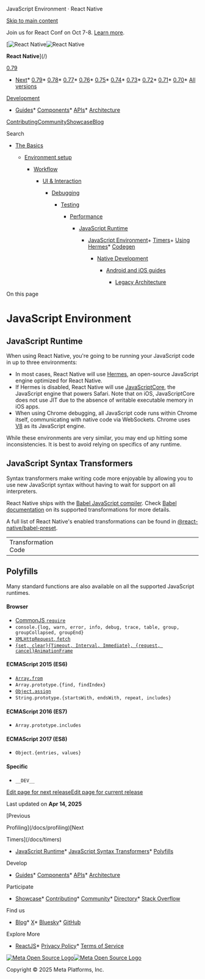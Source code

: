JavaScript Environment · React Native

[Skip to main content](#__docusaurus_skipToContent_fallback)

Join us for React Conf on Oct 7-8. [Learn more](https://conf.react.dev).

[![React Native](/img/header_logo.svg)![React Native](/img/header_logo.svg)

**React Native**](/)

[0.79](/docs/javascript-environment)

* [Next](/docs/next/javascript-environment)* [0.79](/docs/javascript-environment)* [0.78](/docs/0.78/javascript-environment)* [0.77](/docs/0.77/javascript-environment)* [0.76](/docs/0.76/javascript-environment)* [0.75](/docs/0.75/javascript-environment)* [0.74](/docs/0.74/javascript-environment)* [0.73](/docs/0.73/javascript-environment)* [0.72](/docs/0.72/javascript-environment)* [0.71](/docs/0.71/javascript-environment)* [0.70](/docs/0.70/javascript-environment)* [All versions](/versions)

[Development](#)

* [Guides](/docs/getting-started)* [Components](/docs/components-and-apis)* [APIs](/docs/accessibilityinfo)* [Architecture](/architecture/overview)

[Contributing](/contributing/overview)[Community](/community/overview)[Showcase](/showcase)[Blog](/blog)

Search

* [The Basics](/docs/getting-started)

  * [Environment setup](/docs/environment-setup)

    * [Workflow](/docs/running-on-device)

      * [UI & Interaction](/docs/style)

        * [Debugging](/docs/debugging)

          * [Testing](/docs/testing-overview)

            * [Performance](/docs/performance)

              * [JavaScript Runtime](/docs/javascript-environment)

                + [JavaScript Environment](/docs/javascript-environment)+ [Timers](/docs/timers)+ [Using Hermes](/docs/hermes)* [Codegen](/docs/the-new-architecture/what-is-codegen)

                  * [Native Development](/docs/native-platform)

                    * [Android and iOS guides](/docs/headless-js-android)

                      * [Legacy Architecture](/docs/legacy/native-modules-intro)

On this page

JavaScript Environment
======================

JavaScript Runtime[​](#javascript-runtime "Direct link to JavaScript Runtime")
------------------------------------------------------------------------------

When using React Native, you're going to be running your JavaScript code in up to three environments:

* In most cases, React Native will use [Hermes](/docs/hermes), an open-source JavaScript engine optimized for React Native.
* If Hermes is disabled, React Native will use [JavaScriptCore](https://trac.webkit.org/wiki/JavaScriptCore), the JavaScript engine that powers Safari. Note that on iOS, JavaScriptCore does not use JIT due to the absence of writable executable memory in iOS apps.
* When using Chrome debugging, all JavaScript code runs within Chrome itself, communicating with native code via WebSockets. Chrome uses [V8](https://v8.dev/) as its JavaScript engine.

While these environments are very similar, you may end up hitting some inconsistencies. It is best to avoid relying on specifics of any runtime.

JavaScript Syntax Transformers[​](#javascript-syntax-transformers "Direct link to JavaScript Syntax Transformers")
------------------------------------------------------------------------------------------------------------------

Syntax transformers make writing code more enjoyable by allowing you to use new JavaScript syntax without having to wait for support on all interpreters.

React Native ships with the [Babel JavaScript compiler](https://babeljs.io). Check [Babel documentation](https://babeljs.io/docs/plugins/#transform-plugins) on its supported transformations for more details.

A full list of React Native's enabled transformations can be found in [@react-native/babel-preset](https://github.com/facebook/react-native/tree/main/packages/react-native-babel-preset).

|  |  |  |  |  |  |  |  |  |  |  |  |  |  |  |  |  |  |  |  |  |  |  |  |  |  |  |  |  |  |  |  |  |  |  |  |  |  |  |  |  |  |  |  |  |  |  |  |  |  |  |  |  |  |  |  |  |  |  |  |  |  |  |  |  |  |  |  |  |  |  |  |  |  |  |  |  |  |  |  |  |  |  |  |  |  |  |  |  |  |  |  |  |  |  |  |
| --- | --- | --- | --- | --- | --- | --- | --- | --- | --- | --- | --- | --- | --- | --- | --- | --- | --- | --- | --- | --- | --- | --- | --- | --- | --- | --- | --- | --- | --- | --- | --- | --- | --- | --- | --- | --- | --- | --- | --- | --- | --- | --- | --- | --- | --- | --- | --- | --- | --- | --- | --- | --- | --- | --- | --- | --- | --- | --- | --- | --- | --- | --- | --- | --- | --- | --- | --- | --- | --- | --- | --- | --- | --- | --- | --- | --- | --- | --- | --- | --- | --- | --- | --- | --- | --- | --- | --- | --- | --- | --- | --- | --- | --- | --- | --- |
| Transformation Code|  |  |  |  |  |  |  |  |  |  |  |  |  |  |  |  |  |  |  |  |  |  |  |  |  |  |  |  |  |  |  |  |  |  |  |  |  |  |  |  |  |  |  |  |  |  |  |  |  |  |  |  |  |  |  |  |  |  |  |  |  |  |  |  |  |  |  |  |  |  |  |  |  |  |  |  |  |  |  |  |  |  |  |  |  |  |  |  |  |  |  |  |  |  | | --- | --- | --- | --- | --- | --- | --- | --- | --- | --- | --- | --- | --- | --- | --- | --- | --- | --- | --- | --- | --- | --- | --- | --- | --- | --- | --- | --- | --- | --- | --- | --- | --- | --- | --- | --- | --- | --- | --- | --- | --- | --- | --- | --- | --- | --- | --- | --- | --- | --- | --- | --- | --- | --- | --- | --- | --- | --- | --- | --- | --- | --- | --- | --- | --- | --- | --- | --- | --- | --- | --- | --- | --- | --- | --- | --- | --- | --- | --- | --- | --- | --- | --- | --- | --- | --- | --- | --- | --- | --- | --- | --- | --- | --- | | ECMAScript 5|  |  |  |  |  |  |  |  |  |  |  |  |  |  |  |  |  |  |  |  |  |  |  |  |  |  |  |  |  |  |  |  |  |  |  |  |  |  |  |  |  |  |  |  |  |  |  |  |  |  |  |  |  |  |  |  |  |  |  |  |  |  |  |  |  |  |  |  |  |  |  |  |  |  |  |  |  |  |  |  |  |  |  |  |  |  |  |  |  |  |  |  | | --- | --- | --- | --- | --- | --- | --- | --- | --- | --- | --- | --- | --- | --- | --- | --- | --- | --- | --- | --- | --- | --- | --- | --- | --- | --- | --- | --- | --- | --- | --- | --- | --- | --- | --- | --- | --- | --- | --- | --- | --- | --- | --- | --- | --- | --- | --- | --- | --- | --- | --- | --- | --- | --- | --- | --- | --- | --- | --- | --- | --- | --- | --- | --- | --- | --- | --- | --- | --- | --- | --- | --- | --- | --- | --- | --- | --- | --- | --- | --- | --- | --- | --- | --- | --- | --- | --- | --- | --- | --- | --- | --- | | Reserved Words ``` promise.catch(function() {...});  ``` | ECMAScript 2015 (ES6)|  |  |  |  |  |  |  |  |  |  |  |  |  |  |  |  |  |  |  |  |  |  |  |  |  |  |  |  |  |  |  |  |  |  |  |  |  |  |  |  |  |  |  |  |  |  |  |  |  |  |  |  |  |  |  |  |  |  |  |  |  |  |  |  |  |  |  |  |  |  |  |  |  |  |  |  |  |  |  |  |  |  |  |  |  |  |  |  | | --- | --- | --- | --- | --- | --- | --- | --- | --- | --- | --- | --- | --- | --- | --- | --- | --- | --- | --- | --- | --- | --- | --- | --- | --- | --- | --- | --- | --- | --- | --- | --- | --- | --- | --- | --- | --- | --- | --- | --- | --- | --- | --- | --- | --- | --- | --- | --- | --- | --- | --- | --- | --- | --- | --- | --- | --- | --- | --- | --- | --- | --- | --- | --- | --- | --- | --- | --- | --- | --- | --- | --- | --- | --- | --- | --- | --- | --- | --- | --- | --- | --- | --- | --- | --- | --- | --- | --- | | [Arrow functions](https://babeljs.io/docs/learn-es2015/#arrows) ``` <C onPress={() => this.setState({pressed: true})} />  ``` | [Block scoping](https://babeljs.io/docs/learn-es2015/#let-const) ``` let greeting = 'hi';  ``` | [Call spread](https://babeljs.io/docs/learn-es2015/#default-rest-spread) ``` Math.max(...array);  ``` | [Classes](https://babeljs.io/docs/learn-es2015/#classes) ``` class C extends React.Component {render() { return <View />; }}  ``` | [Computed Properties](https://babeljs.io/docs/learn-es2015/#enhanced-object-literals) ``` const key = 'abc'; const obj = {[key]: 10};  ``` | [Constants](https://babeljs.io/docs/learn-es2015/#let-const) ``` const answer = 42;  ``` | [Destructuring](https://babeljs.io/docs/learn-es2015/#destructuring) ``` const {isActive, style} = this.props;  ``` | [for…of](https://developer.mozilla.org/en-US/docs/Web/JavaScript/Reference/Statements/for...of) ``` for (var num of [1, 2, 3]) {...};  ``` | [Function Name](https://babeljs.io/docs/en/babel-plugin-transform-function-name) ``` let number = x => x;  ``` | [Literals](https://babeljs.io/docs/en/babel-plugin-transform-literals) ``` const b = 0b11; const o = 0o7; const u = 'Hello\u{000A}\u{0009}!';  ``` | [Modules](https://babeljs.io/docs/learn-es2015/#modules) ``` import React, {Component} from 'react';  ``` | [Object Concise Method](https://babeljs.io/docs/learn-es2015/#enhanced-object-literals) ``` const obj = {method() { return 10; }};  ``` | [Object Short Notation](https://babeljs.io/docs/learn-es2015/#enhanced-object-literals) ``` const name = 'vjeux'; const obj = {name};  ``` | [Parameters](https://babeljs.io/docs/en/babel-plugin-transform-parameters) ``` function test(x = 'hello', {a, b}, ...args) {}  ``` | [Rest Params](https://github.com/sebmarkbage/ecmascript-rest-spread) ``` function(type, ...args) {};  ``` | [Shorthand Properties](https://babeljs.io/docs/en/babel-plugin-transform-shorthand-properties) ``` const o = {a, b, c};  ``` | [Sticky Regex](https://babeljs.io/docs/en/babel-plugin-transform-sticky-regex) ``` const a = /o+/y;  ``` | [Template Literals](https://babeljs.io/docs/learn-es2015/#template-strings) ``` const who = 'world'; const str = `Hello ${who}`;  ``` | [Unicode Regex](https://babeljs.io/docs/en/babel-plugin-transform-unicode-regex) ``` const string = 'foo💩bar'; const match = string.match(/foo(.)bar/u);  ``` | ECMAScript 2016 (ES7)|  |  |  |  |  |  |  |  |  |  |  |  |  |  |  |  |  |  |  |  |  |  |  |  |  |  |  |  |  |  |  |  |  |  |  |  |  |  |  |  |  |  |  |  |  |  |  |  | | --- | --- | --- | --- | --- | --- | --- | --- | --- | --- | --- | --- | --- | --- | --- | --- | --- | --- | --- | --- | --- | --- | --- | --- | --- | --- | --- | --- | --- | --- | --- | --- | --- | --- | --- | --- | --- | --- | --- | --- | --- | --- | --- | --- | --- | --- | --- | --- | | [Exponentiation Operator](https://babeljs.io/docs/en/babel-plugin-transform-exponentiation-operator) ``` let x = 10 ** 2;  ``` | ECMAScript 2017 (ES8)|  |  |  |  |  |  |  |  |  |  |  |  |  |  |  |  |  |  |  |  |  |  |  |  |  |  |  |  |  |  |  |  |  |  |  |  |  |  |  |  |  |  |  |  | | --- | --- | --- | --- | --- | --- | --- | --- | --- | --- | --- | --- | --- | --- | --- | --- | --- | --- | --- | --- | --- | --- | --- | --- | --- | --- | --- | --- | --- | --- | --- | --- | --- | --- | --- | --- | --- | --- | --- | --- | --- | --- | --- | --- | | [Async Functions](https://github.com/tc39/ecmascript-asyncawait) ``` async function doStuffAsync() {const foo = await doOtherStuffAsync();};  ``` | [Function Trailing Comma](https://github.com/jeffmo/es-trailing-function-commas) ``` function f(a, b, c,) {};  ``` | ECMAScript 2018 (ES9)|  |  |  |  |  |  |  |  |  |  |  |  |  |  |  |  |  |  |  |  |  |  |  |  |  |  |  |  |  |  |  |  |  |  |  |  |  |  | | --- | --- | --- | --- | --- | --- | --- | --- | --- | --- | --- | --- | --- | --- | --- | --- | --- | --- | --- | --- | --- | --- | --- | --- | --- | --- | --- | --- | --- | --- | --- | --- | --- | --- | --- | --- | --- | --- | | [Object Spread](https://github.com/tc39/proposal-object-rest-spread) ``` const extended = {...obj, a: 10};  ``` | ECMAScript 2019 (ES10)|  |  |  |  |  |  |  |  |  |  |  |  |  |  |  |  |  |  |  |  |  |  |  |  |  |  |  |  |  |  |  |  |  |  | | --- | --- | --- | --- | --- | --- | --- | --- | --- | --- | --- | --- | --- | --- | --- | --- | --- | --- | --- | --- | --- | --- | --- | --- | --- | --- | --- | --- | --- | --- | --- | --- | --- | --- | | [Optional Catch Binding](https://babeljs.io/docs/en/babel-plugin-proposal-optional-catch-binding) ``` try {throw 0; } catch { doSomethingWhichDoesNotCareAboutTheValueThrown();}  ``` | ECMAScript 2020 (ES11)|  |  |  |  |  |  |  |  |  |  |  |  |  |  |  |  |  |  |  |  |  |  |  |  |  |  |  |  |  |  | | --- | --- | --- | --- | --- | --- | --- | --- | --- | --- | --- | --- | --- | --- | --- | --- | --- | --- | --- | --- | --- | --- | --- | --- | --- | --- | --- | --- | --- | --- | | [Dynamic Imports](https://babeljs.io/docs/en/babel-plugin-syntax-dynamic-import) ``` const package = await import('package'); package.function()  ``` | [Nullish Coalescing Operator](https://babeljs.io/docs/en/babel-plugin-proposal-nullish-coalescing-operator) ``` const foo = object.foo ?? 'default';  ``` | [Optional Chaining](https://github.com/tc39/proposal-optional-chaining) ``` const name = obj.user?.name;  ``` | ECMAScript 2022 (ES13)|  |  |  |  |  |  |  |  |  |  |  |  |  |  |  |  |  |  |  |  |  |  | | --- | --- | --- | --- | --- | --- | --- | --- | --- | --- | --- | --- | --- | --- | --- | --- | --- | --- | --- | --- | --- | --- | | [Class Fields](https://babeljs.io/docs/en/babel-plugin-proposal-class-properties) ``` class Bork {static a = 'foo'; static b; x = 'bar'; y;}  ``` | Stage 1 Proposal|  |  |  |  |  |  |  |  |  |  |  |  |  |  |  |  |  |  | | --- | --- | --- | --- | --- | --- | --- | --- | --- | --- | --- | --- | --- | --- | --- | --- | --- | --- | | [Export Default From](https://babeljs.io/docs/en/babel-plugin-proposal-export-default-from) ``` export v from 'mod';  ``` | Miscellaneous|  |  |  |  |  |  |  |  |  |  |  |  |  |  | | --- | --- | --- | --- | --- | --- | --- | --- | --- | --- | --- | --- | --- | --- | | [Babel Template](https://babeljs.io/docs/en/babel-template) ``` template(`const %%importName%% = require(%%source%%);`);  ``` | [Flow](https://flowtype.org/) ``` function foo(x: ?number): string {};  ``` | [ESM to CJS](https://babeljs.io/docs/en/babel-plugin-transform-modules-commonjs) ``` export default 42;  ``` | [JSX](https://reactjs.org/docs/jsx-in-depth) ``` <View style={{color: 'red'}} />  ``` | [Object Assign](https://babeljs.io/docs/en/babel-plugin-transform-object-assign) ``` Object.assign(a, b);  ``` | [React Display Name](https://babeljs.io/docs/en/babel-plugin-transform-react-display-name) ``` const bar = createReactClass({});  ``` | [TypeScript](https://www.typescriptlang.org/) ``` function foo(x: {hello: true, target: 'react native!'}): string {};  ``` | | | | | | | | | | | | | | | | | | | | | | | | | | | | | | | | | | | | | | | | | | | | | | | | | | | | | | | | | | | | | | | | | | | | | | | | | | | | | | | | | | | | | | | | | | | | | | | |

Polyfills[​](#polyfills "Direct link to Polyfills")
---------------------------------------------------

Many standard functions are also available on all the supported JavaScript runtimes.

#### Browser[​](#browser "Direct link to Browser")

* [CommonJS `require`](https://nodejs.org/docs/latest/api/modules.html)
* `console.{log, warn, error, info, debug, trace, table, group, groupCollapsed, groupEnd}`
* [`XMLHttpRequest`, `fetch`](/docs/network#content)
* [`{set, clear}{Timeout, Interval, Immediate}, {request, cancel}AnimationFrame`](/docs/timers#content)

#### ECMAScript 2015 (ES6)[​](#ecmascript-2015-es6 "Direct link to ECMAScript 2015 (ES6)")

* [`Array.from`](https://developer.mozilla.org/en-US/docs/Web/JavaScript/Reference/Global_Objects/Array/from)
* `Array.prototype.{find, findIndex}`
* [`Object.assign`](https://developer.mozilla.org/en-US/docs/Web/JavaScript/Reference/Global_Objects/Object/assign)
* `String.prototype.{startsWith, endsWith, repeat, includes}`

#### ECMAScript 2016 (ES7)[​](#ecmascript-2016-es7 "Direct link to ECMAScript 2016 (ES7)")

* `Array.prototype.includes`

#### ECMAScript 2017 (ES8)[​](#ecmascript-2017-es8 "Direct link to ECMAScript 2017 (ES8)")

* `Object.{entries, values}`

#### Specific[​](#specific "Direct link to Specific")

* `__DEV__`

[Edit page for next release](https://github.com/facebook/react-native-website/edit/main/docs/javascript-environment.md)[Edit page for current release](https://github.com/facebook/react-native-website/edit/main/website/versioned_docs/version-0.79/javascript-environment.md)

Last updated on **Apr 14, 2025**

[Previous

Profiling](/docs/profiling)[Next

Timers](/docs/timers)

* [JavaScript Runtime](#javascript-runtime)* [JavaScript Syntax Transformers](#javascript-syntax-transformers)* [Polyfills](#polyfills)

Develop

* [Guides](/docs/getting-started)* [Components](/docs/components-and-apis)* [APIs](/docs/accessibilityinfo)* [Architecture](/architecture/overview)

Participate

* [Showcase](/showcase)* [Contributing](/contributing/overview)* [Community](/community/overview)* [Directory](https://reactnative.directory/)* [Stack Overflow](https://stackoverflow.com/questions/tagged/react-native)

Find us

* [Blog](/blog)* [X](https://x.com/reactnative)* [Bluesky](https://bsky.app/profile/reactnative.dev)* [GitHub](https://github.com/facebook/react-native)

Explore More

* [ReactJS](https://react.dev/)* [Privacy Policy](https://opensource.fb.com/legal/privacy/)* [Terms of Service](https://opensource.fb.com/legal/terms/)

[![Meta Open Source Logo](/img/oss_logo.svg)![Meta Open Source Logo](/img/oss_logo.svg)](https://opensource.fb.com/)

Copyright © 2025 Meta Platforms, Inc.